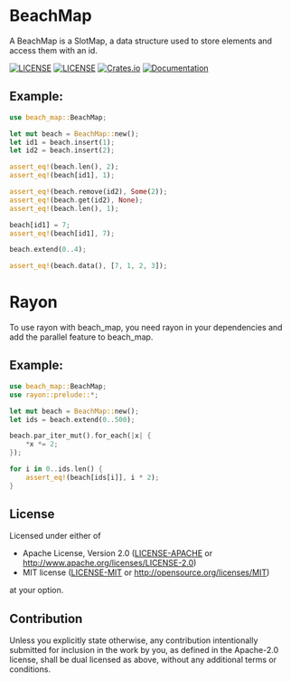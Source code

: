 # BeachMap

A BeachMap is a SlotMap, a data structure used to store elements and access them with an id.

[![LICENSE](https://img.shields.io/badge/license-MIT-blue.svg)](LICENSE-MIT)
[![LICENSE](https://img.shields.io/badge/license-apache-blue.svg)](LICENSE-APACHE)
[![Crates.io](https://img.shields.io/crates/v/beach_map.svg)](https://crates.io/crates/beach_map)
[![Documentation](https://docs.rs/beach_map/badge.svg)](https://docs.rs/beach_map)

## Example:
```rust
use beach_map::BeachMap;

let mut beach = BeachMap::new();
let id1 = beach.insert(1);
let id2 = beach.insert(2);

assert_eq!(beach.len(), 2);
assert_eq!(beach[id1], 1);

assert_eq!(beach.remove(id2), Some(2));
assert_eq!(beach.get(id2), None);
assert_eq!(beach.len(), 1);

beach[id1] = 7;
assert_eq!(beach[id1], 7);

beach.extend(0..4);

assert_eq!(beach.data(), [7, 1, 2, 3]);
```
# Rayon
To use rayon with beach_map, you need rayon in your dependencies and add the parallel feature to beach_map.
## Example:
```rust
use beach_map::BeachMap;
use rayon::prelude::*;

let mut beach = BeachMap::new();
let ids = beach.extend(0..500);

beach.par_iter_mut().for_each(|x| {
    *x *= 2;
});

for i in 0..ids.len() {
    assert_eq!(beach[ids[i]], i * 2);
}
```

## License

Licensed under either of

 * Apache License, Version 2.0
   ([LICENSE-APACHE](LICENSE-APACHE) or http://www.apache.org/licenses/LICENSE-2.0)
 * MIT license
   ([LICENSE-MIT](LICENSE-MIT) or http://opensource.org/licenses/MIT)

at your option.

## Contribution

Unless you explicitly state otherwise, any contribution intentionally submitted
for inclusion in the work by you, as defined in the Apache-2.0 license, shall be
dual licensed as above, without any additional terms or conditions.
